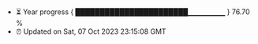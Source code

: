 - ⏳ Year progress { ███████████████████████▁▁▁▁▁▁▁ } 76.70 %
- ⏰ Updated on Sat, 07 Oct 2023 23:15:08 GMT

